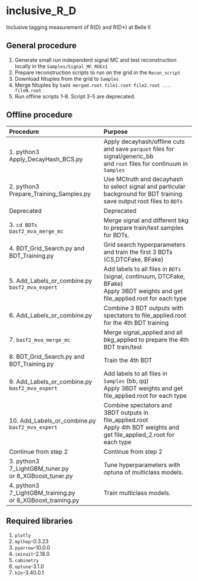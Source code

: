 <!-- #region -->
# inclusive_R_D
Inclusive tagging measurement of R(D) and R(D*) at Belle II

## General procedure

 1. Generate small run independent signal MC and test reconstruction locally in the `Samples/Signal_MC_ROEx1`
 2. Prepare reconstruction scripts to run on the grid in the `Recon_script`
 3. Download Ntuples from the grid to `Samples`
 4. Merge Ntuples by `hadd merged.root file1.root file2.root ... fileN.root`
 5. Run offline scripts 1-8. Script 3-5 are deprecated.


## Offline procedure

|Procedure|Purpose|
|:---|:---|
|1. python3 Apply_DecayHash_BCS.py|Apply decayhash/offline cuts and save `parquet` files for signal/generic_bb <br>and `root` files for continuum in `Samples`|
|2. python3 Prepare_Training_Samples.py|Use MCtruth and decayhash to select signal and particular background for BDT training<br>save output root files to `BDTs`|
|Deprecated|Deprecated|
|3. `cd BDTs`<br>`basf2_mva_merge_mc`|Merge signal and different bkg to prepare train/test samples for BDTs.|
|4. BDT_Grid_Search.py and BDT_Training.py|Grid search hyperparameters and train the first 3 BDTs (CS,DTCFake, BFake)|
|5. Add_Labels_or_combine.py<br>`basf2_mva_expert`|Add labels to all files in `BDTs` (signal, continuum, DTCFake, BFake)<br>Apply 3BDT weights and get file_applied.root for each type|
|6. Add_Labels_or_combine.py|Combine 3 BDT outputs with spectators to file_applied.root for the 4th BDT training |
|7. `basf2_mva_merge_mc`|Merge signal_applied and all bkg_applied to prepare the 4th BDT train/test|
|8. BDT_Grid_Search.py and BDT_Training.py|Train the 4th BDT|
|9. Add_Labels_or_combine.py<br>`basf2_mva_expert`|Add labels to all files in `Samples` (bb, qq)<br>Apply 3BDT weights and get file_applied.root for each type|
|10. Add_Labels_or_combine.py<br>`basf2_mva_expert`|Combine spectators and 3BDT outputs in file_applied.root <br>Apply 4th BDT weights and get file_applied_2.root for each type|
|Continue from step 2|Continue from step 2|
|3. python3 7_LightGBM_tuner.py<br>or 8_XGBoost_tuner.py|Tune hyperparameters with optuna of multiclass models.|
|4. python3 7_LightGBM_training.py<br>or 8_XGBoost_training.py|Train multiclass models.|

## Required libraries
 1. `plotly`
 2. `mplhep`-0.3.23
 3. `pyarrow`-10.0.0
 4. `iminuit`-2.18.0
 5. `cabinetry`
 6. `optuna`-3.1.0
 7. `h2o`-3.40.0.1
<!-- #endregion -->
